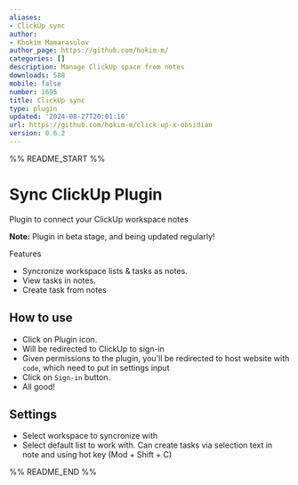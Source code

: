 ```yaml
---
aliases:
- ClickUp sync
author:
- Khokim Mamarasulov
author_page: https://github.com/hokim-m/
categories: []
description: Manage ClickUp space from notes
downloads: 588
mobile: false
number: 1695
title: ClickUp sync
type: plugin
updated: '2024-08-27T20:01:10'
url: https://github.com/hokim-m/click-up-x-obsidian
version: 0.6.2
---
```


%% README_START %%

# Sync ClickUp Plugin

Plugin to connect your ClickUp workspace notes


**Note:** Plugin in beta stage, and being updated regularly!

Features
- Syncronize workspace lists & tasks as notes.
- View tasks in notes.
- Create task from notes

## How to use

- Click on Plugin icon.
- Will be redirected to ClickUp to sign-in
- Given permissions to the plugin, you'll be redirected to host website with `code`, which need to put in settings input
- Click on `Sign-in` button.
- All good!


## Settings

- Select workspace to syncronize with
- Select default list to work with. Can create tasks via selection text in note and using hot key (Mod + Shift + C)


%% README_END %%
